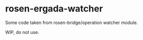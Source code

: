 # rosen-ergada-watcher

Some code taken from rosen-bridge/operation watcher module.

WIP, do not use.
